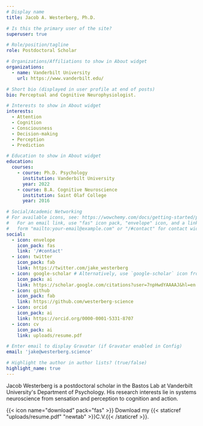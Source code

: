```yaml
---
# Display name
title: Jacob A. Westerberg, Ph.D.

# Is this the primary user of the site?
superuser: true

# Role/position/tagline
role: Postdoctoral Scholar

# Organizations/Affiliations to show in About widget
organizations:
  - name: Vanderbilt University
    url: https://www.vanderbilt.edu/

# Short bio (displayed in user profile at end of posts)
bio: Perceptual and Cognitive Neurophysiologist.

# Interests to show in About widget
interests:
  - Attention
  - Cognition
  - Consciousness
  - Decision-making
  - Perception
  - Prediction

# Education to show in About widget
education:
  courses:
    - course: Ph.D. Psychology
      institution: Vanderbilt University
      year: 2022
    - course: B.A. Cognitive Neuroscience
      institution: Saint Olaf College
      year: 2016

# Social/Academic Networking
# For available icons, see: https://wowchemy.com/docs/getting-started/page-builder/#icons
#   For an email link, use "fas" icon pack, "envelope" icon, and a link in the
#   form "mailto:your-email@example.com" or "/#contact" for contact widget.
social:
  - icon: envelope
    icon_pack: fas
    link: '/#contact'
  - icon: twitter
    icon_pack: fab
    link: https://twitter.com/jake_westerberg
  - icon: google-scholar # Alternatively, use `google-scholar` icon from `ai` icon pack
    icon_pack: ai
    link: https://scholar.google.com/citations?user=7npHwdYAAAAJ&hl=en
  - icon: github
    icon_pack: fab
    link: https://github.com/westerberg-science
  - icon: orcid
    icon_pack: ai
    link: https://orcid.org/0000-0001-5331-8707
  - icon: cv
    icon_pack: ai
    link: uploads/resume.pdf

# Enter email to display Gravatar (if Gravatar enabled in Config)
email: 'jake@westerberg.science'

# Highlight the author in author lists? (true/false)
highlight_name: true
---
```


Jacob Westerberg is a postdoctoral scholar in the Bastos Lab at Vanderbilt University's Department of Psychology. His research interests lie in systems neuroscience from sensation and perception to cognition and action.

{{< icon name="download" pack="fas" >}} Download my {{< staticref "uploads/resume.pdf" "newtab" >}}C.V.{{< /staticref >}}.
